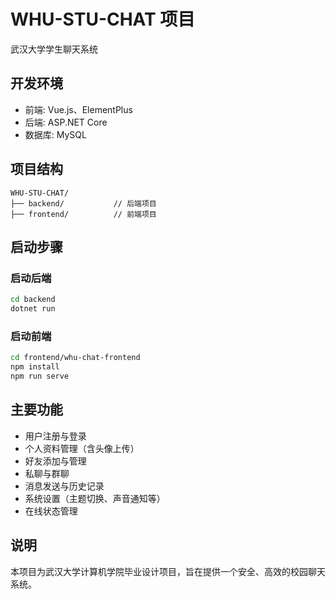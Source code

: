 # WHU-STU-CHAT 项目

武汉大学学生聊天系统

## 开发环境

- 前端: Vue.js、ElementPlus
- 后端: ASP.NET Core
- 数据库: MySQL

## 项目结构

```
WHU-STU-CHAT/
├── backend/           // 后端项目
├── frontend/          // 前端项目
```

## 启动步骤

### 启动后端

```bash
cd backend
dotnet run
```

### 启动前端

```bash
cd frontend/whu-chat-frontend
npm install
npm run serve
```

## 主要功能

- 用户注册与登录
- 个人资料管理（含头像上传）
- 好友添加与管理
- 私聊与群聊
- 消息发送与历史记录
- 系统设置（主题切换、声音通知等）
- 在线状态管理

## 说明

本项目为武汉大学计算机学院毕业设计项目，旨在提供一个安全、高效的校园聊天系统。
